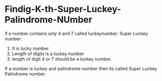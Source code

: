 # Findig-K-th-Super-Luckey-Palindrome-NUmber
if a number contains only 4 and 7 called luckeynumber.
Super Luckey number:
  1. It is lucky number.
  2. Length of digits is a luckey number
  3. length of digit 4 or 7 should be a luckey number.
  
 If a number is luckey and palindrome number then its called Super Luckey Palindrome number.
